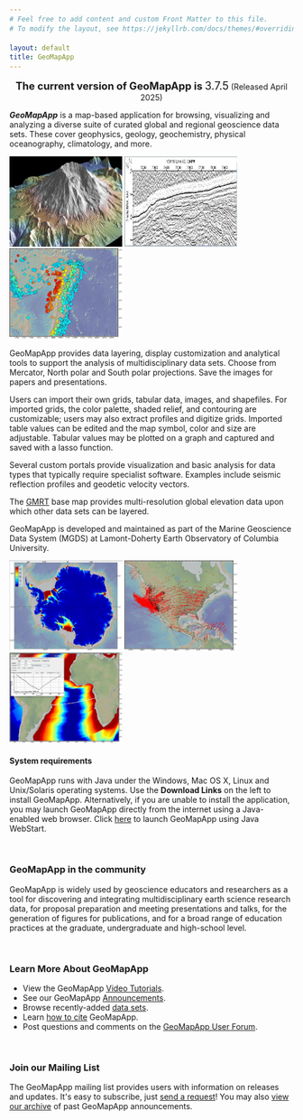 ```yaml
---
# Feel free to add content and custom Front Matter to this file.
# To modify the layout, see https://jekyllrb.com/docs/themes/#overriding-theme-defaults

layout: default
title: GeoMapApp
---
```


<div style="text-align:center;">
    <p>
        <span style="font-size:1.3em;font-weight:bold;">The current version of GeoMapApp is</span>
        <span style="font-size:1.4em">3.7.5</span>
        (Released April 2025)
    </p>
</div>

<p>
    <em><strong>GeoMapApp</strong></em> is a map-based application for browsing, 
    visualizing and analyzing a diverse suite of curated global and regional geoscience 
    data sets. These cover geophysics, geology, geochemistry, physical oceanography, 
    climatology, and more.
</p>
<img src="/assets/imgs/MtStHelens_3D.jpg" alt="Mt. St. Helens Elevation Data" 
title="Mt. St. Helens Elevation Data" width="200" height="160"> 
<img src="/assets/imgs/MCS.JPG" alt="Multi-Channel Seismic Reflection Data" 
title="Multi-Channel Seismic Reflection Data" width="200" height="160"> 
<img src="/assets/imgs/earthquakes.jpg" alt="Tonga Trench Earthquakes" 
title="Tonga Trench Earthquakes" width="200" height="160"> 

<p>
    GeoMapApp provides data layering, display customization and analytical tools 
    to support the analysis of multidisciplinary data sets. Choose from Mercator, 
    North polar and South polar projections. Save the images for papers and presentations.
</p>
<p>
    Users can import their own grids, tabular data, images, and shapefiles. 
    For imported grids, the color palette, shaded relief, and contouring are customizable; 
    users may also extract profiles and digitize grids. Imported table values 
    can be edited and the map symbol, color and size are adjustable. 
    Tabular values may be plotted on a graph and captured and saved with a lasso function.
</p>
<p>
    Several custom portals provide visualization and basic analysis for data types 
    that typically require specialist software. Examples include seismic reflection 
    profiles and geodetic velocity vectors.
</p>
<p>
    The <a href="https://www.gmrt.org/">GMRT</a> base map provides 
    multi-resolution global elevation data upon which other data sets can be layered.
</p>
<p>
    GeoMapApp is developed and maintained as part of the Marine Geoscience Data 
    System (MGDS) at Lamont-Doherty Earth Observatory of Columbia University.
</p>

<img src="/assets/imgs/GMA_Rignot.jpg" alt="Ice Flow Velocity Data - Rignot et al., v2, 2017" 
    title="Ice Flow Velocity Data - Rignot et al., v2, 2017" width="200" height="160"> 
<img src="/assets/imgs/UNAVCO_PBO_plate_velocity.jpg" alt="UNAVCO PBO Plate Velocity Vector Data - IGS08"
    title="UNAVCO PBO Plate Velocity Vector Data - IGS08" width="200" height="160"> 
<img src="/assets/imgs/seafloor_crustal_age.JPG" alt="Seafloor Crustal Age Data - Mueller et al." 
    title="Seafloor Crustal Age Data - Mueller et al." width="200" height="160"> 

<h4>System requirements</h4>
<p>
    GeoMapApp runs with Java under the Windows, Mac OS X, Linux and Unix/Solaris operating systems. 
    Use the <strong>Download Links</strong> on the left to install GeoMapApp. Alternatively, if you are 
    unable to install the application, you may launch GeoMapApp directly from the internet using a 
    Java-enabled web browser. Click <a href="http://app.geomapapp.org/gma_webstart/GeoMapApp.jnlp">here</a> 
    to launch GeoMapApp using Java WebStart.
</p>
<br>
<h3>GeoMapApp in the community</h3>
<p>
    GeoMapApp is widely used by geoscience educators and researchers as a tool for 
    discovering and integrating multidisciplinary earth science research data, 
    for proposal preparation and meeting presentations and talks, for the generation 
    of figures for publications, and for a broad range of education practices at the 
    graduate, undergraduate and high-school level.
</p>
<br>
<h3>Learn More About GeoMapApp</h3>
<ul>
    <li>
        View the GeoMapApp <a href="/tutorials/index.html" target="_blank">Video Tutorials</a>. 
    </li>
    <li>
        See our GeoMapApp <a href="/eNewsletters/index.html">Announcements</a>.
    </li>
    <li>
        Browse recently-added <a href="/data_set_news.html">data sets</a>.
    </li>
    <li>
        Learn <a href="/citation.html">how to cite</a> GeoMapApp.
    </li>
    <li>
        Post questions and comments on the <a href="https://www.tapatalk.com/groups/geomapapp/">GeoMapApp User Forum</a>.
    </li>
</ul>		
<br>
<h3>Join our Mailing List</h3>
<p>
    The GeoMapApp mailing list provides users with information on releases and updates. 
    It's easy to subscribe, just  
    <a href="mailto:info@marine-geo.org?subject=Subscribe%20to%20GMA%20mailing%20list">send a request</a>!  
    You may also <a href="/eNewsletters/index.html">view our archive</a> of past 
    GeoMapApp announcements.
</p>
<br>